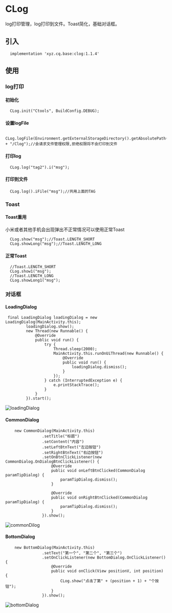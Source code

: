 # CLog
log打印管理，log打印到文件。Toast简化，基础对话框。
## 引入
```
  implementation 'xyz.cq.base:clog:1.1.4'
```
## 使用
### log打印
#### 初始化
```
  CLog.init("Ctools", BuildConfig.DEBUG);
```
#### 设置logFile
```
  CLog.logFile(Environment.getExternalStorageDirectory().getAbsolutePath() + "/Clog");//会请求文件管理权限,拒绝权限将不会打印到文件
```
#### 打印log
```
  CLog.log("tag2").i("msg");
```
#### 打印到文件
```
  CLog.log().iFile("msg");//共用上面的TAG
```
### Toast
#### Toast重用
小米或者其他手机会出现弹出不正常情况可以使用正常Toast
```
  CLog.show("msg");//Toast.LENGTH_SHORT
  CLog.showLong("msg");//Toast.LENGTH_LONG
```
#### 正常Toast
```
  //Toast.LENGTH_SHORT
  CLog.show1("msg");
  //Toast.LENGTH_LONG
  CLog.showLong1("msg");
```
### 对话框
#### LoadingDialog
```
 final LoadingDialog loadingDialog = new LoadingDialog(MainActivity.this);
         loadingDialog.show();
         new Thread(new Runnable() {
             @Override
             public void run() {
                 try {
                     Thread.sleep(2000);
                     MainActivity.this.runOnUiThread(new Runnable() {
                         @Override
                         public void run() {
                             loadingDialog.dismiss();
                         }
                     });
                 } catch (InterruptedException e) {
                     e.printStackTrace();
                 }
             }
         }).start();
```
![loadingDialog](https://github.com/ChengQian505/CLog/img/loadingDialog.png)
#### CommonDialog
```
    new CommonDialog(MainActivity.this)
                .setTitle("标题")
                .setContent("内容")
                .setLeftBtnText("左边按钮")
                .setRightBtnText("右边按钮")
                .setOnBtnClickListener(new CommonDialog.OnDialogBtnClickListener() {
                    @Override
                    public void onLeftBtnClicked(CommonDialog paramTipDialog) {
                        paramTipDialog.dismiss();
                    }

                    @Override
                    public void onRightBtnClicked(CommonDialog paramTipDialog) {
                        paramTipDialog.dismiss();
                    }
                }).show();
```
![commonDilog](https://github.com/ChengQian505/CLog/img/commonDilog.png)
#### BottomDialog
```
    new BottomDialog(MainActivity.this)
                .setText("第一个", "第二个", "第三个")
                .setOnClickListener(new BottomDialog.OnClickListener() {
                    @Override
                    public void onClick(View positionV, int position) {
                        CLog.show("点击了第" + (position + 1) + "个按钮");
                    }
                }).show();
```
![bottomDialog](https://github.com/ChengQian505/CLog/img/bottomDialog.png)
